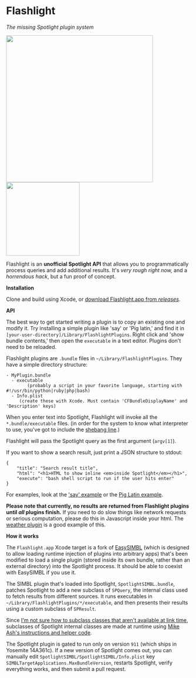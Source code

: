 Flashlight
==========

_The missing Spotlight plugin system_

<img src='https://raw.github.com/nate-parrott/flashlight/master/WeatherExampleImage.png' width=400/> <img src='https://raw.github.com/nate-parrott/flashlight/master/UIExampleImage.png' width=200 />

Flashlight is an **unofficial Spotlight API** that allows you to programmatically process queries and add additional results. It's *very rough right now,* and a *horrendous hack*, but a fun proof of concept.

**Installation**

Clone and build using Xcode, or [download Flashlight.app from _releases_](https://github.com/nate-parrott/Flashlight/releases).

**API**

The best way to get started writing a plugin is to copy an existing one and modify it. Try installing a simple plugin like 'say' or 'Pig latin,' and find it in `[your-user-directory]/Library/FlashlightPlugins`. Right click and 'show bundle contents,' then open the `executable` in a text editor. Plugins don't need to be reloaded.

Flashlight plugins are `.bundle` files in `~/Library/FlashlightPlugins`. They have a simple directory structure:

```
- MyPlugin.bundle
  - executable 
  		(probably a script in your favorite language, starting with #!/usr/bin/python|ruby|php|bash)
  - Info.plist
     (create these with Xcode. Must contain 'CFBundleDisplayName' and 'Description' keys)
```

When you enter text into Spotlight, Flashlight will invoke all the `*.bundle/executable` files. (in order for the system to know what interpreter to use, you've got to include the [shebang line](http://en.wikipedia.org/wiki/Shebang_(Unix)).)

Flashlight will pass the Spotlight query as the first argument (`argv[1]`).

If you want to show a search result, just print a JSON structure to stdout:

```
{
	"title": "Search result title",
	"html": "<h1>HTML to show inline <em>inside Spotlight</em></h1>",
	"execute": "bash shell script to run if the user hits enter"
}
```

For examples, look at the ['say' example](https://github.com/nate-parrott/Flashlight/tree/master/PluginDirectory/say.bundle) or the [Pig Latin example](https://github.com/nate-parrott/Flashlight/tree/master/PluginDirectory/piglatin.bundle).

**Please note that currently, no results are returned from Flashlight plugins until _all_ plugins finish.** If you need to do slow things like network requests or serious computation, please do this in Javascript inside your html. The [weather plugin](https://github.com/nate-parrott/Flashlight/tree/master/PluginDirectory/weather.bundle) is a good example of this.


**How it works**

The `Flashlight.app` Xcode target is a fork of [EasySIMBL](https://github.com/norio-nomura/EasySIMBL) (which is designed to allow loading runtime injection of plugins into arbitrary apps) that's been modified to load a single plugin (stored inside its own bundle, rather than an external directory) into the Spotlight process. It should be able to coexist with EasySIMBL if you use it.

The SIMBL plugin that's loaded into Spotlight, `SpotlightSIMBL.bundle`, patches Spotlight to add a new subclass of `SPQuery`, the internal class used to fetch results from different sources. It runs executables in `~/Library/FlashlightPlugins/*/executable`, and then presents their results using a custom subclass of `SPResult`.

Since [I'm not sure how to subclass classes that aren't available at link time](http://stackoverflow.com/questions/26704130/subclass-objective-c-class-without-linking-with-the-superclass), subclasses of Spotlight internal classes are made at runtime using [Mike Ash's instructions and helper code](https://www.mikeash.com/pyblog/friday-qa-2010-11-19-creating-classes-at-runtime-for-fun-and-profit.html).

The Spotlight plugin is gated to run only on version `911` (which ships in Yosemite 14A361c). If a new version of Spotlight comes out, you can manually edit `SpotlightSIMBL/SpotlightSIMBL/Info.plist` key `SIMBLTargetApplications.MaxBundleVersion`, restarts Spotlight, verify everything works, and then submit a pull request.

